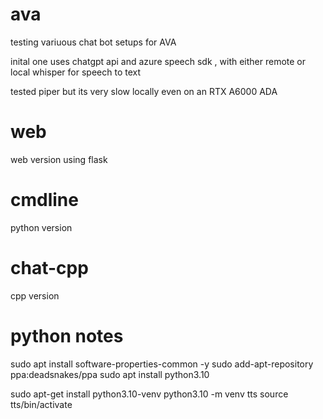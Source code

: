 # ava

testing variuous chat bot setups for AVA

inital one uses chatgpt api and azure speech sdk , with either remote or local whisper for speech to text

tested piper but its very slow locally even on an RTX A6000 ADA


# web
 
 web version using flask

# cmdline

 python version

# chat-cpp

 cpp version


# python notes

 sudo apt install software-properties-common -y
 sudo add-apt-repository ppa:deadsnakes/ppa
 sudo apt install python3.10
 
 sudo apt-get install python3.10-venv
 python3.10 -m venv tts
 source tts/bin/activate

